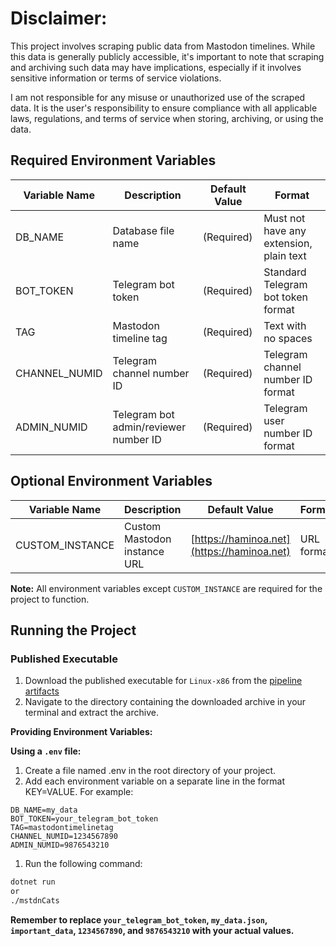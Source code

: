 # Disclaimer:

This project involves scraping public data from Mastodon timelines. While this data is generally publicly accessible, it's important to note that scraping and archiving such data may have implications, especially if it involves sensitive information or terms of service violations. 

I am not responsible for any misuse or unauthorized use of the scraped data. It is the user's responsibility to ensure compliance with all applicable laws, regulations, and terms of service when storing, archiving, or using the data.

## Required Environment Variables

| Variable Name | Description | Default Value | Format |
|---|---|---|---|
| DB_NAME | Database file name | (Required) | Must not have any extension, plain text |
| BOT_TOKEN | Telegram bot token | (Required) | Standard Telegram bot token format |
| TAG | Mastodon timeline tag | (Required) | Text with no spaces |
| CHANNEL_NUMID | Telegram channel number ID | (Required) | Telegram channel number ID format |
| ADMIN_NUMID | Telegram bot admin/reviewer number ID | (Required) | Telegram user number ID format |

## Optional Environment Variables

| Variable Name | Description | Default Value | Format |
|---|---|---|---|
| CUSTOM_INSTANCE | Custom Mastodon instance URL | [https://haminoa.net](https://haminoa.net) | URL format |

**Note:** All environment variables except `CUSTOM_INSTANCE` are required for the project to function.

## Running the Project

### Published Executable

1. Download the published executable for `Linux-x86` from the [pipeline artifacts](https://gitlab.com/api/v4/projects/61685511/jobs/artifacts/main/raw/publish.tar.gz?job=build)
2. Navigate to the directory containing the downloaded archive in your terminal and extract the archive.

**Providing Environment Variables:**

**Using a `.env` file:**
1. Create a file named .env in the root directory of your project.
2. Add each environment variable on a separate line in the format KEY=VALUE. For example:
```
DB_NAME=my_data
BOT_TOKEN=your_telegram_bot_token
TAG=mastodontimelinetag
CHANNEL_NUMID=1234567890
ADMIN_NUMID=9876543210
```
1. Run the following command:
```bash
dotnet run
or
./mstdnCats 
```
**Remember to replace `your_telegram_bot_token`, `my_data.json`, `important_data`, `1234567890`, and `9876543210` with your actual values.**